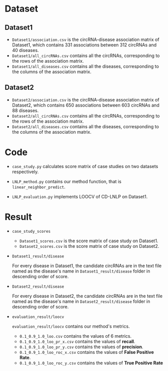 # Dataset

## Dataset1
- `Dataset1/association.csv` is the circRNA-disease association matrix of Dataset1, which contains 331 associations between 312 circRNAs and 40 diseases.
- `Dataset1/all_circRNAs.csv` contains all the circRNAs, corresponding to the rows of the association matrix.
- `Dataset1/all_diseases.csv` contains all the diseases, corresponding to the columns of the association matrix.

## Dataset2
- `Dataset2/association.csv` is the circRNA-disease association matrix of Dataset2, which contains 650 associations between 603 circRNAs and 88 diseases.
- `Dataset2/all_circRNAs.csv` contains all the circRNAs, corresponding to the rows of the association matrix.
- `Dataset2/all_diseases.csv` contains all the diseases, corresponding to the columns of the association matrix.

# Code


- `case_study.py`  calculates score matrix of case studies on two datasets respectively.

-  `LNLP_method.py` contains our method function, that is `linear_neighbor_predict`.

- `LNLP_evaluation.py` implements LOOCV of CD-LNLP on Dataset1.



# Result

- `case_study_scores`
    - `Dataset1_scores.csv` is the score matrix of case study on Dataset1.
    - `Dataset2_scores.csv` is the score matrix of case study on Dataset2.

- `Dataset1_result/disease`

    For every disease in Dataset1, the candidate circRNAs are in the text file named as the disease's name in `Dataset1_result/disease` folder in descending order of score.

- `Dataset2_result/disease`

    For every disease in Dataset2, the candidate circRNAs are in the text file named as the disease's name in `Dataset2_result/disease` folder in descending order of score.

- `evaluation_result/loocv`

    `evaluation_result/loocv` contains our method's metrics.
    - `0.1_0.9_1.0_loo.csv` contains the values of 6 metrics.
    - `0.1_0.9_1.0_loo_pr_x.csv` contains the values of **recall**.
    - `0.1_0.9_1.0_loo_pr_y.csv` contains the values of **precision**.
    - `0.1_0.9_1.0_loo_roc_x.csv` contains the values of **False Positive Rate**.
    - `0.1_0.9_1.0_loo_roc_y.csv` contains the values of **True Positive Rate**


